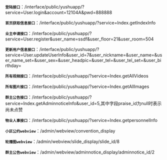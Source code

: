 **`登陆接口`**：/interface/public/yushuapp/?service=User.login&account=12104A&pwd=888888 

**`首页获取信息接口`**：/interface/public/yushuapp/?service=Index.getIndexInfo 

**`业主申请接口`**：/interface/public/yushuapp/?service=User.register&user_name=ssdf&user_floor=21&user_room=504 

**`更新用户信息接口`**：/interface/public/yushuapp/?service=User.updateUserInfo&user_id=7&user_nickname=&user_name=&user_name_set=&user_sex=&user_headpic=&user_tel=&user_tel_set=&user_birthday=

**`所有视频接口`**：/interface/public/yushuapp/?service=Index.getAllVideos

**`所有图片接口`**：/interface/public/yushuapp/?service=Index.getAllImages

**`群主公告接口`**：/interface/public/yushuapp/?service=Index.getAdminnoticeInfo&user_id=5,其中字段praise_id为null时表示尚未点赞

**`物业人事接口`**：/interface/public/yushuapp/?service=Index.getpersonnelInfo

**`小区公约webview`**：/admin/webview/convention_display

**`轮播图webview`**：/admin/webview/slide_display/slide_id/8

**`群主公告webview`**：/admin/webview/adminnotice_display/adminnotice_id/2